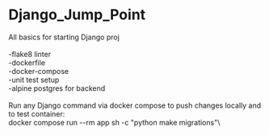 # Django_Jump_Point
All basics for starting Django proj\
\
-flake8 linter\
-dockerfile\
-docker-compose\
-unit test setup\
-alpine postgres for backend\
\
Run any Django command via docker compose to push changes locally and to test container:\
docker compose run --rm app sh -c "python make migrations"\

